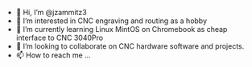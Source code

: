 - 👋 Hi, I’m @jzammitz3
- 👀 I’m interested in CNC engraving and routing as a hobby
- 🌱 I’m currently learning Linux MintOS​ on Chromebook as cheap interface to CNC 3040Pro
- 💞️ I’m looking to collaborate on CNC hardware software and projects. 
- 📫 How to reach me ...

<!---
jzammitz3/jzammitz3 is a ✨ special ✨ repository because its `README.md` (this file) appears on your GitHub profile.
You can click the Preview link to take a look at your changes.
--->
